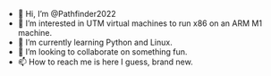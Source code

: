 - 👋 Hi, I’m @Pathfinder2022
- 👀 I’m interested in UTM virtual machines to run x86 on an ARM M1 machine.
- 🌱 I’m currently learning Python and Linux.
- 💞️ I’m looking to collaborate on something fun.
- 📫 How to reach me is here I guess, brand new.

<!---
Pathfinder2022/Pathfinder2022 is a ✨ special ✨ repository because its `README.md` (this file) appears on your GitHub profile.
You can click the Preview link to take a look at your changes.
--->
